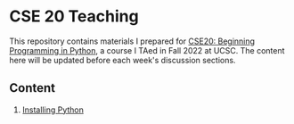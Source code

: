 # CSE 20 Teaching

This repository contains materials I prepared for [CSE20: Beginning Programming in Python](https://courses.soe.ucsc.edu/courses/cse20), a course I TAed in Fall 2022 at UCSC. The content here will be updated before each week's discussion sections.

## Content

1. [Installing Python](1_installation/install_python.md)
